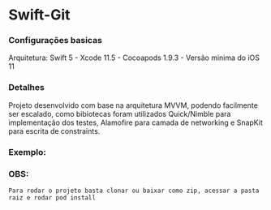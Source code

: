# Swift-Git

### Configurações basicas

Arquitetura:
  Swift 5 - 
  Xcode 11.5 - 
  Cocoapods 1.9.3 - 
  Versão minima do iOS 11
 
 ### Detalhes
 
 Projeto desenvolvido com base na arquitetura MVVM, podendo facilmente ser escalado, como bibiotecas foram utilizados Quick/Nimble para implementação dos testes, Alamofire para camada de networking e SnapKit para escrita de constraints.
 
 
 ### Exemplo:
 
 
 
 
  ### OBS:
    Para rodar o projeto basta clonar ou baixar como zip, acessar a pasta raiz e rodar pod install 


  
  
